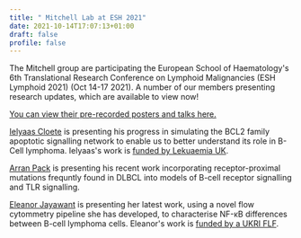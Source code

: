 ```yaml
---
title: " Mitchell Lab at ESH 2021"
date: 2021-10-14T17:07:13+01:00
draft: false
profile: false 
---
```

The Mitchell group are participating the European School of Haematology's 6th Translational Research Conference on Lymphoid Malignancies (ESH Lymphoid 2021) (Oct 14-17 2021). A number of our members presenting research updates, which are available to view now!
 
[You can view their pre-recorded posters and talks here.](https://lymphoid-2021.esh.live/scientific-programme/) 

[Ielyaas Cloete](../../author/ielyaas-cloete/) is presenting his progress in simulating the BCL2 family apoptotic signalling network to enable us to better understand its role in B-Cell lymphoma. Ielyaas's work is [funded by Lekuaemia UK](project/primary-dlbcl/). 

[Arran Pack](../../author/arran-pack/) is presenting his recent work incorporating receptor-proximal mutations frequntly found in DLBCL into models of B-cell receptor signalling and TLR signalling.

[Eleanor Jayawant](../../author/eleanor-jayawant/) is presenting her latest work, using a novel flow cytommetry pipeline she has developed, to characterise NF-κB differences between B-cell lymphoma cells. Eleanor's work is [funded by a UKRI FLF](project/rr-dlbcl/).
